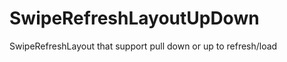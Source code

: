 SwipeRefreshLayoutUpDown
========================

SwipeRefreshLayout that support pull down or up to refresh/load

